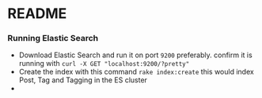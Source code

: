 # README

### Running Elastic Search
* Download Elastic Search and run it on port `9200` preferably. confirm it is running with `curl -X GET "localhost:9200/?pretty"`
* Create the index with this command `rake index:create` this would index Post, Tag and Tagging in the ES cluster
*